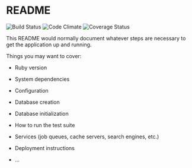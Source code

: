 # README

![Build Status](https://codeship.com/projects/6b14b520-6ba7-0134-8849-6efe74dd2a57/status?branch=master)
![Code Climate](https://codeclimate.com/github/plauring/review-site-8.png)
![Coverage Status](https://coveralls.io/repos/plauring/review-site-8/badge.png)

This README would normally document whatever steps are necessary to get the
application up and running.

Things you may want to cover:

* Ruby version

* System dependencies

* Configuration

* Database creation

* Database initialization

* How to run the test suite

* Services (job queues, cache servers, search engines, etc.)

* Deployment instructions

* ...
